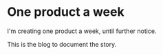 # One product a week

I'm creating one product a week, until further notice.

This is the blog to document the story.
